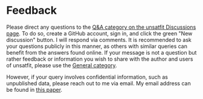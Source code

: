 # Feedback
Please direct any questions to the [Q&A category on the unsatfit Discussions page](https://github.com/sekika/unsatfit/discussions/categories/q-a?discussions_q=). To do so, create a GitHub account, sign in, and click the green "New discussion" button. I will respond via comments. It is recommended to ask your questions publicly in this manner, as others with similar queries can benefit from the answers found online. If your message is not a question but rather feedback or information you wish to share with the author and users of unsatfit, please use the [General category](https://github.com/sekika/unsatfit/discussions/categories/general).

However, if your query involves confidential information, such as unpublished data, please reach out to me via email. My email address can be found in [this paper](https://doi.org/10.1002/vzj2.20168).
